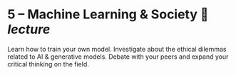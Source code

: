 # 5 – Machine Learning & Society  💾 _lecture_
Learn how to train your own model. Investigate about the ethical dilemmas related to AI & generative models. Debate with your peers and expand your critical thinking on the field.
